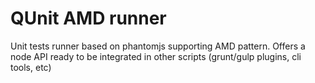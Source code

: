 QUnit AMD runner
=============

Unit tests runner based on phantomjs supporting AMD pattern. 
Offers a node API ready to be integrated in other scripts (grunt/gulp plugins, cli tools, etc)
